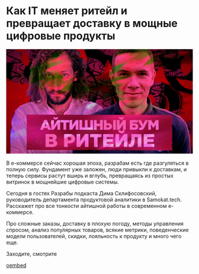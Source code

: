 # Как IT меняет ритейл и превращает доставку в мощные цифровые продукты

![preview](./preview.jpg)

В е-коммерсе сейчас хорошая эпоха, разрабам есть где разгуляться в полную силу. Фундамент уже заложен, люди привыкли к доставкам, и теперь сервисы растут вширь и вглубь, превращаясь из простых витринок в мощнейшие цифровые системы.

Сегодня в гостях Разрабы подкаста Дима Склифосовский, руководитель департамента продуктовой аналитики в Samokat.tech. Расскажет про все тонкости айтишной работы в современном е-коммерсе.

Про сложные заказы, доставку в плохую погоду, методы управления спросом, анализ популярных товаров, всякие метрики, поведенческие модели пользователей, скидки, лояльность к продукту и много чего еще.

Заходите, смотрите

[oembed](https://www.youtube.com/watch?v=_oLDWx1pXVU)